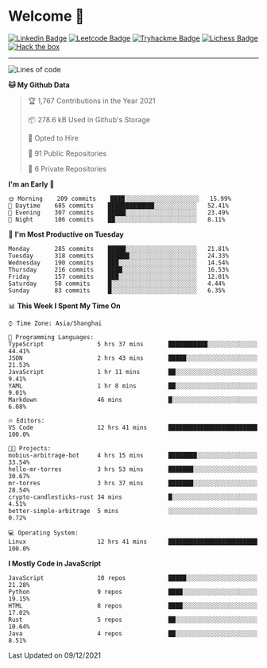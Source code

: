 # Welcome 👋

[![Linkedin Badge](https://img.shields.io/badge/-PedroTorres-blue?style=flat-square&logo=Linkedin&logoColor=white&link=https://www.linkedin.com/in/PedroTorres/)](https://www.linkedin.com/in/pedro-torres-cruz/)
[![Leetcode Badge](https://img.shields.io/badge/profile-leetcode-green)](https://leetcode.com/corfucinas/)
[![Tryhackme Badge](https://img.shields.io/badge/profile-tryhackme-blue)](https://tryhackme.com/p/Corfucinas/)
[![Lichess Badge](https://img.shields.io/badge/challenge_me-lichess-yellow)](https://lichess.org/@/Corfucinas)
[![Hack the box](https://img.shields.io/badge/hack_the_box-profile-red)](https://www.hackthebox.eu/profile/375826)

---

<!--START_SECTION:waka-->
![Lines of code](https://img.shields.io/badge/From%20Hello%20World%20I%27ve%20Written-1.6%20million%20lines%20of%20code-blue)

**🐱 My Github Data** 

> 🏆 1,767 Contributions in the Year 2021
 > 
> 📦 278.6 kB Used in Github's Storage 
 > 
> 💼 Opted to Hire
 > 
> 📜 91 Public Repositories 
 > 
> 🔑 6 Private Repositories  
 > 
**I'm an Early 🐤** 

```text
🌞 Morning    209 commits    ████░░░░░░░░░░░░░░░░░░░░░   15.99% 
🌆 Daytime    685 commits    █████████████░░░░░░░░░░░░   52.41% 
🌃 Evening    307 commits    █████░░░░░░░░░░░░░░░░░░░░   23.49% 
🌙 Night      106 commits    ██░░░░░░░░░░░░░░░░░░░░░░░   8.11%

```
📅 **I'm Most Productive on Tuesday** 

```text
Monday       285 commits    █████░░░░░░░░░░░░░░░░░░░░   21.81% 
Tuesday      318 commits    ██████░░░░░░░░░░░░░░░░░░░   24.33% 
Wednesday    190 commits    ███░░░░░░░░░░░░░░░░░░░░░░   14.54% 
Thursday     216 commits    ████░░░░░░░░░░░░░░░░░░░░░   16.53% 
Friday       157 commits    ███░░░░░░░░░░░░░░░░░░░░░░   12.01% 
Saturday     58 commits     █░░░░░░░░░░░░░░░░░░░░░░░░   4.44% 
Sunday       83 commits     █░░░░░░░░░░░░░░░░░░░░░░░░   6.35%

```


📊 **This Week I Spent My Time On** 

```text
⌚︎ Time Zone: Asia/Shanghai

💬 Programming Languages: 
TypeScript               5 hrs 37 mins       ███████████░░░░░░░░░░░░░░   44.41% 
JSON                     2 hrs 43 mins       █████░░░░░░░░░░░░░░░░░░░░   21.53% 
JavaScript               1 hr 11 mins        ██░░░░░░░░░░░░░░░░░░░░░░░   9.41% 
YAML                     1 hr 8 mins         ██░░░░░░░░░░░░░░░░░░░░░░░   9.01% 
Markdown                 46 mins             █░░░░░░░░░░░░░░░░░░░░░░░░   6.08%

🔥 Editors: 
VS Code                  12 hrs 41 mins      █████████████████████████   100.0%

🐱‍💻 Projects: 
mobius-arbitrage-bot     4 hrs 15 mins       ████████░░░░░░░░░░░░░░░░░   33.54% 
hello-mr-torres          3 hrs 53 mins       ███████░░░░░░░░░░░░░░░░░░   30.67% 
mr-torres                3 hrs 37 mins       ███████░░░░░░░░░░░░░░░░░░   28.54% 
crypto-candlesticks-rust 34 mins             █░░░░░░░░░░░░░░░░░░░░░░░░   4.51% 
better-simple-arbitrage  5 mins              ░░░░░░░░░░░░░░░░░░░░░░░░░   0.72%

💻 Operating System: 
Linux                    12 hrs 41 mins      █████████████████████████   100.0%

```

**I Mostly Code in JavaScript** 

```text
JavaScript               10 repos            █████░░░░░░░░░░░░░░░░░░░░   21.28% 
Python                   9 repos             ████░░░░░░░░░░░░░░░░░░░░░   19.15% 
HTML                     8 repos             ████░░░░░░░░░░░░░░░░░░░░░   17.02% 
Rust                     5 repos             ██░░░░░░░░░░░░░░░░░░░░░░░   10.64% 
Java                     4 repos             ██░░░░░░░░░░░░░░░░░░░░░░░   8.51%

```



 Last Updated on 09/12/2021
<!--END_SECTION:waka-->
